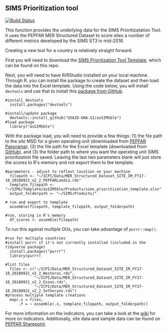 ## SIMS Prioritization tool

[![Build Status](https://travis-ci.org/USAID-OHA-SI/asSIMSble.svg?branch=master)](https://travis-ci.org/USAID-OHA-SI/asSIMSble)

This function provides the underlying data for the SIMS Prioritizatation Tool. It uses the PEPFAR MER Structured Dataset to score sites a number of different metrics developed by the SIMS ST3 in mid-2018.

Creating a new tool for a country is relatively straight forward. 

First you will need to download the [SIMS Prioritization Tool Template](https://github.com/USAID-OHA-SI/asSIMSble/raw/master/Template/sims_prioritization_template.xlsx), which can be found on this repo.

Next, you will need to have R/RStudio installed on your local machine. Through R, you can install the package to create the dataset and then load the data into the Excel template. Using the code below, you will install `devtools` and use that to install this [package from GitHub](https://github.com/USAID-OHA-SI/asSIMSble).

``` {r}
#install devtools
  install.packages("devtools")
  
#install/update package
  devtools::install_github("USAID-OHA-SI/asSIMSble")
#load package
  library("asSIMSble")
```

With the package load, you will need to provide a few things: (1) the file path to the *site* MSD for a given operating unit (downloaded from [PEPFAR Panorama](www.pepfar-panorama.org/)), (2) the file path for the Excel template (downloaded from [GitHub](https://github.com/USAID-OHA-SI/asSIMSble/raw/master/Template/sims_prioritization_template.xlsx)), and (3) the folder path to where you want the operating unit SIMS prioritizatoin file saved. Leaving the last two parameters blank will just store the scores to R's memory and not export them to the template.

```{r}
#parameters - adjust to reflext location on your machine
  filepath <- "~/ICPI/Data/MER_Structured_Dataset_SITE_IM_FY17-18_20180921_v2_2_PEPFARLandia.rds"
  template_filepath <- "~/SIMS/Template/asSIMSble/Products/sims_prioritization_template.xlsx"
  output_folderpath <- "~/SIMS/Products/"
  
# run and export to template
  assemble(filepath, template_filepath, output_folderpath)
  
#run, storing in R's memory
  df_scores <- assemble(filepath)
```
To run this against multiple OUs, you can take advantage of `purrr::map()`.

```{r}
#run for multiple countries
#install purrr if it's not currently installed (included in the tidyverse package)
  install.packages("purrr")
  library(purrr)
  
#list files
  files <- c("~/ICPI/Data/MER_Structured_Dataset_SITE_IM_FY17-18_20180921_v2_2_Westeros.rds",
             "~/ICPI/Data/MER_Structured_Dataset_SITE_IM_FY17-18_20180921_v2_2_Essos.rds",
             "~/ICPI/Data/MER_Structured_Dataset_SITE_IM_FY17-18_20180921_v2_2_Sothoryos.rds")
#process multiple template creations
  map(.x = files,
      .f = ~ assemble(.x, template_filepath, output_folderpath))

```
For more information on the indicators, you can take a look at the [wiki](https://github.com/USAID-OHA-SI/asSIMSble/wiki) for more on indicators. Additionally, site data and sample data can be found on [PEPFAR Sharepoint](https://www.pepfar.net/Project-Pages/collab-39/Shared%20Documents/Forms/AllItems.aspx?RootFolder=%2FProject-Pages%2Fcollab-39%2FShared%20Documents%2FSIMS%20ST3%20October%202018%2FSite%20Selection%20Tool&FolderCTID=0x012000239C68CD65B2DD4F9FA0D4A3A95250C8&View=%7BE0D53BE1-C8A2-458C-A953-ED31C1F42C50%7D).
